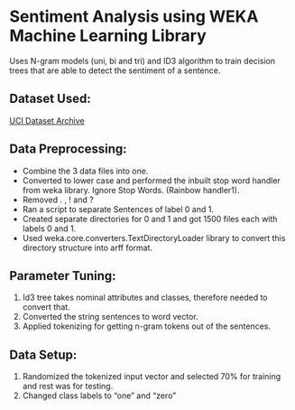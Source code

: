 # Sentiment Analysis using __WEKA Machine Learning Library__

Uses N-gram models (uni, bi and tri) and ID3 algorithm to train decision trees that are able to detect the sentiment of a sentence.

## Dataset Used:
[UCI Dataset Archive](https://archive.ics.uci.edu/ml/datasets/Sentiment+Labelled+Sentences)

## Data Preprocessing:
* Combine the 3 data files into one.
* Converted to lower case and performed the inbuilt stop word handler from weka library.
Ignore Stop Words. (Rainbow handler1).
* Removed . , ! and ?
* Ran a script to separate Sentences of label 0 and 1.
* Created separate directories for 0 and 1 and got 1500 files each with labels 0 and 1.
* Used weka.core.converters.TextDirectoryLoader library to convert this directory
structure into arff format.


## Parameter Tuning:
1. Id3 tree takes nominal attributes and classes, therefore needed to convert that.
2. Converted the string sentences to word vector.
3. Applied tokenizing for getting n-gram tokens out of the sentences.
## Data Setup:
1. Randomized the tokenized input vector and selected 70% for training and
rest was for testing.
2. Changed class labels to “one” and “zero”

